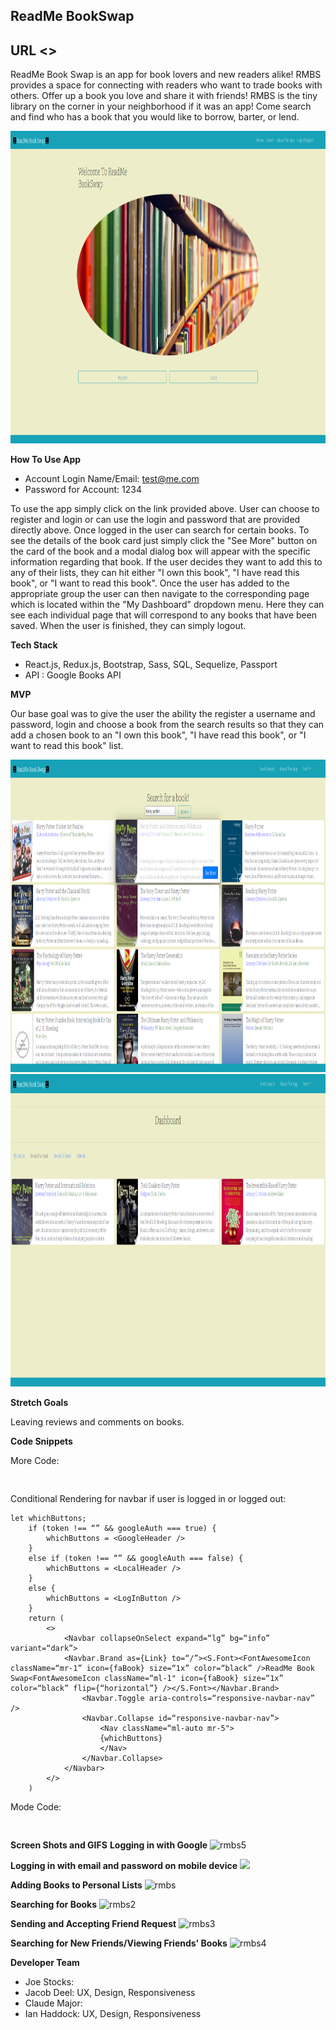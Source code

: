 ## ReadMe BookSwap


## URL <>


ReadMe Book Swap is an app for book lovers and new readers alike! RMBS provides a space for connecting with readers who want to trade books with others. Offer up a book you love and share it with friends! RMBS is the tiny library on the corner in your neighborhood if it was an app! Come search and find who has a book that you would like to borrow, barter, or lend.


<img src="./client/public/Front.png" width="700" height="500">



**How To Use App**

- Account Login Name/Email:  test@me.com
- Password for Account: 1234

To use the app simply click on the link provided above. User can choose to register and login or can use the login and password that are provided directly above. Once logged in the user can search for certain books. To see the details of the book card just simply click the "See More" button on the card of the book and a modal dialog box will appear with the specific information regarding that book. If the user decides they want to add this to any of their lists, they can hit either "I own this book", "I have read this book", or "I want to read this book". Once the user has added to the appropriate group the user can then navigate to the corresponding page which is located within the "My Dashboard" dropdown menu. Here they can see each individual page that will correspond to any books that have been saved. When the user is finished, they can simply logout. 

**Tech Stack**

- React.js, Redux.js, Bootstrap, Sass, SQL, Sequelize, Passport
- API : Google Books API

**MVP**

Our base goal was to give the user the ability the register a username and password, login and choose a book from the search results so that they can add a chosen book to an "I own this book", "I have read this book", or "I want to read this book" list. 

<img src="./client/public/Search.png" width="700" height="500">

<img src="./client/public/Dashboard.png" width="700" height="500">


**Stretch Goals**

Leaving reviews and comments on books.

**Code Snippets**

More Code:
```
   
```

Conditional Rendering for navbar if user is logged in or logged out:
```
let whichButtons;
    if (token !== “” && googleAuth === true) {
        whichButtons = <GoogleHeader />
    }
    else if (token !== “” && googleAuth === false) {
        whichButtons = <LocalHeader />
    }
    else {
        whichButtons = <LogInButton />
    }
    return (
        <>
            <Navbar collapseOnSelect expand=“lg” bg=“info” variant=“dark”>
            <Navbar.Brand as={Link} to=“/”><S.Font><FontAwesomeIcon className=“mr-1” icon={faBook} size=“1x” color=“black” />ReadMe Book Swap<FontAwesomeIcon className=“ml-1" icon={faBook} size=“1x” color=“black” flip={“horizontal”} /></S.Font></Navbar.Brand>
                <Navbar.Toggle aria-controls=“responsive-navbar-nav” />
                <Navbar.Collapse id=“responsive-navbar-nav”>
                    <Nav className=“ml-auto mr-5">
                    {whichButtons}
                    </Nav>
                </Navbar.Collapse>
            </Navbar>
        </>
    )

```

Mode Code:
```


```


**Screen Shots and GIFS**
**Logging in with Google**
![rmbs5](./client/src/styles/videos/googlelogin.gif)

**Logging in with email and password on mobile device**
<img src="./client/src/styles/videos/mobilelogin.gif" height="450"/>

**Adding Books to Personal Lists**
![rmbs](./client/src/styles/videos/addtolist.gif)

**Searching for Books**
![rmbs2](./client/src/styles/videos/booksearch.gif)

**Sending and Accepting Friend Request**
![rmbs3](./client/src/styles/videos/friendrequest.gif)

**Searching for New Friends/Viewing Friends' Books**
![rmbs4](./client/src/styles/videos/friendssearchbooks.gif)


  



**Developer Team**

- Joe Stocks: 
- Jacob Deel: UX, Design, Responsiveness
- Claude Major: 
- Ian Haddock: UX, Design, Responsiveness
